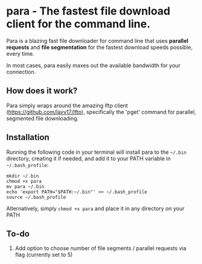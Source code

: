 # para - The fastest file download client for the command line.

Para is a blazing fast file downloader for command line that uses **parallel requests** and **file segmentation** for the fastest download speeds possible, every time.

In most cases, para easily maxes out the available bandwidth for your connection.

## How does it work?

Para simply wraps around the amazing lftp client (https://github.com/lavv17/lftp), specifically the 'pget' command for parallel, segmented file downloading.

## Installation

Running the following code in your terminal will install para to the `~/.bin` directory, creating it if needed, and add it to your PATH variable in `~/.bash_profile`:

```
mkdir ~/.bin
chmod +x para
mv para ~/.bin
echo 'export PATH="$PATH:~/.bin"' >> ~/.bash_profile
source ~/.bash_profile
```

Alternatively, simply `chmod +x para` and place it in any directory on your PATH

## To-do

1) Add option to choose number of file segments / parallel requests via flag (currently set to 5)

